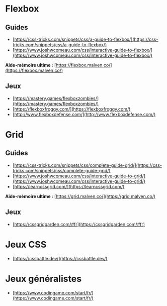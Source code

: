 # Flexbox

## Guides

- [https://css-tricks.com/snippets/css/a-guide-to-flexbox/](https://css-tricks.com/snippets/css/a-guide-to-flexbox/)
- [https://www.joshwcomeau.com/css/interactive-guide-to-flexbox/](https://www.joshwcomeau.com/css/interactive-guide-to-flexbox/)

**Aide-mémoire ultime :** [https://flexbox.malven.co/](https://flexbox.malven.co/)

## Jeux

- [https://mastery.games/flexboxzombies/](https://mastery.games/flexboxzombies/)
- [https://flexboxfroggy.com/](https://flexboxfroggy.com/)
- [http://www.flexboxdefense.com/](http://www.flexboxdefense.com/)

# Grid

## Guides

- [https://css-tricks.com/snippets/css/complete-guide-grid/](https://css-tricks.com/snippets/css/complete-guide-grid/)
- [https://www.joshwcomeau.com/css/interactive-guide-to-grid/](https://www.joshwcomeau.com/css/interactive-guide-to-grid/)
- [https://learncssgrid.com/](https://learncssgrid.com/)

**Aide-mémoire ultime :** [https://grid.malven.co/](https://grid.malven.co/)

## Jeux

- [https://cssgridgarden.com/#fr](https://cssgridgarden.com/#fr)

# Jeux CSS

- [https://cssbattle.dev/](https://cssbattle.dev/)

# Jeux généralistes

- [https://www.codingame.com/start/fr/](https://www.codingame.com/start/fr/)